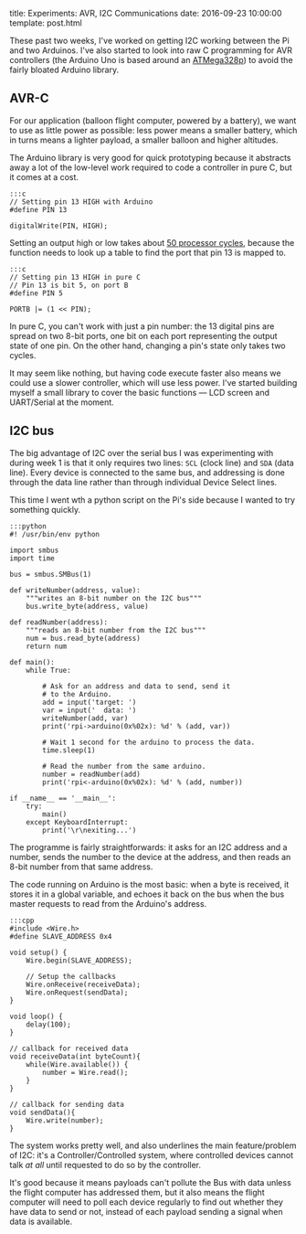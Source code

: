 title: Experiments: AVR, I2C Communications
date: 2016-09-23 10:00:00
template: post.html

These past two weeks, I've worked on getting I2C working between the Pi and two
Arduinos. I've also started to look into raw C programming for AVR controllers
(the Arduino Uno is based around an [ATMega328p][1]) to avoid the fairly bloated
Arduino library.

## AVR-C

For our application (balloon flight computer, powered by a battery), we want to
use as little power as possible: less power means a smaller battery, which in
turns means a lighter payload, a smaller balloon and higher altitudes.

The Arduino library is very good for quick prototyping because it abstracts
away a lot of the low-level work required to code a controller in pure C, but it
comes at a cost.

    :::c
    // Setting pin 13 HIGH with Arduino
    #define PIN 13

    digitalWrite(PIN, HIGH); 

Setting an output high or low takes about [50 processor cycles][2], because the
function needs to look up a table to find the port that pin 13 is mapped to.

    :::c
    // Setting pin 13 HIGH in pure C
    // Pin 13 is bit 5, on port B
    #define PIN 5
    
    PORTB |= (1 << PIN);

In pure C, you can't work with just a pin number: the 13 digital pins are spread
on two 8-bit ports, one bit on each port representing the output state of one
pin. On the other hand, changing a pin's state only takes two cycles.

It may seem like nothing, but having code execute faster also means we could use
a slower controller, which will use less power. I've started building myself a
small library to cover the basic functions — LCD screen and UART/Serial at the
moment.

## I2C bus

The big advantage of I2C over the serial bus I was experimenting with
during week 1 is that it only requires two lines: `SCL` (clock line) and `SDA`
(data line). Every device is connected to the same bus, and addressing is done
through the data line rather than through individual Device Select lines.

This time I went wth a python script on the Pi's side because I wanted to try
something quickly.

    :::python
    #! /usr/bin/env python

    import smbus
    import time

    bus = smbus.SMBus(1)

    def writeNumber(address, value):
    	"""writes an 8-bit number on the I2C bus"""
        bus.write_byte(address, value)

    def readNumber(address):
    	"""reads an 8-bit number from the I2C bus"""
        num = bus.read_byte(address)
        return num

    def main():
        while True:
		
    		# Ask for an address and data to send, send it
    		# to the Arduino.
            add = input('target: ')
            var = input('  data: ')
            writeNumber(add, var)
            print('rpi->arduino(0x%02x): %d' % (add, var))
		
    		# Wait 1 second for the arduino to process the data.
            time.sleep(1)
		
    		# Read the number from the same arduino.
            number = readNumber(add)
            print('rpi<-arduino(0x%02x): %d' % (add, number))

    if __name__ == '__main__':
        try:
            main()
        except KeyboardInterrupt:
            print('\r\nexiting...')


The programme is fairly straightforwards: it asks for an I2C address and a
number, sends the number to the device at the address, and then reads an 8-bit
number from that same address.

The code running on Arduino is the most basic: when a byte is received, it
stores it in a global variable, and echoes it back on the bus when the bus
master requests to read from the Arduino's address.

    :::cpp
    #include <Wire.h>
    #define SLAVE_ADDRESS 0x4

    void setup() {
        Wire.begin(SLAVE_ADDRESS);
    
        // Setup the callbacks
        Wire.onReceive(receiveData);
        Wire.onRequest(sendData);
    }

    void loop() {
        delay(100);
    }

    // callback for received data
    void receiveData(int byteCount){
        while(Wire.available()) {
            number = Wire.read();
        }
    }

    // callback for sending data
    void sendData(){
        Wire.write(number);
    }

The system works pretty well, and also underlines the main feature/problem of
I2C: it's a Controller/Controlled system, where controlled devices cannot talk
_at all_ until requested to do so by the controller.

It's good because it means payloads can't pollute the Bus with data unless the
flight computer has addressed them, but it also means the flight computer will
need to poll each device regularly to find out whether they have data to send or
not, instead of each payload sending a signal when data is available.

   [1]: http://www.atmel.com/Images/Atmel-42735-8-bit-AVR-Microcontroller-ATmega328-328P_datasheet.pdf
   [2]: https://www.peterbeard.co/blog/post/why-is-arduino-digitalwrite-so-slow/
